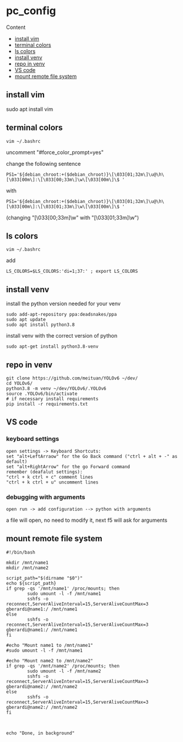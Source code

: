 # pc_config

Content
- [install vim](#install-vim)
- [terminal colors](#terminal-colors)
- [ls colors](#ls-colors)
- [install venv](#install-venv)
- [repo in venv](#repo-in-venv)
- [VS code](#vs-code)
- [mount remote file system](#mount-remote-file-system)

## install vim
sudo apt install vim

## terminal colors
```
vim ~/.bashrc
```
uncomment "#force_color_prompt=yes"

change the following sentence  
```
PS1='${debian_chroot:+($debian_chroot)}\[\033[01;32m\]\u@\h\[\033[00m\]:\[\033[00;33m\]\w\[\033[00m\]\$ '
```
with
```
PS1='${debian_chroot:+($debian_chroot)}\[\033[01;32m\]\u@\h\[\033[00m\]:\[\033[01;33m\]\w\[\033[00m\]\$ '
```
(changing "[\033[00;33m\]\w" with "[\033[01;33m\]\w")

## ls colors
```
vim ~/.bashrc
```
add
```
LS_COLORS=$LS_COLORS:'di=1;37:' ; export LS_COLORS
```

## install venv
install the python version needed for your venv
```
sudo add-apt-repository ppa:deadsnakes/ppa
sudo apt update
sudo apt install python3.8
```
install venv with the correct version of python
```
sudo apt-get install python3.8-venv
```

## repo in venv
```
git clone https://github.com/meituan/YOLOv6 ~/dev/
cd YOLOv6/
python3.8 -m venv ~/dev/YOLOv6/.YOLOv6
source .YOLOv6/bin/activate
# if necessary install requirements
pip install -r requirements.txt
```

## VS code

### keyboard settings
```
open settings -> Keyboard Shortcuts:
set "alt+LeftArraow" for the Go Back command ("ctrl + alt + -" as default)
set "alt+RightArrow" for the go Forward command
remember (deafalut settings):
"ctrl + k ctrl + c" comment lines
"ctrl + k ctrl + u" uncomment lines
```

### debugging with arguments
```
open run -> add configuration --> python with arguments
```
a file will open, no need to modify it, next f5 will ask for arguments

## mount remote file system
```
#!/bin/bash

mkdir /mnt/name1
mkdir /mnt/name2

script_path="$(dirname "$0")"
echo ${script_path}
if grep -qs '/mnt/name1' /proc/mounts; then
        sudo umount -l -f /mnt/name1
        sshfs -o reconnect,ServerAliveInterval=15,ServerAliveCountMax=3 gberardi@name1:/ /mnt/name1
else
        sshfs -o reconnect,ServerAliveInterval=15,ServerAliveCountMax=3 gberardi@name1:/ /mnt/name1
fi

#echo "Mount name1 to /mnt/name1"
#sudo umount -l -f /mnt/name1

#echo "Mount name2 to /mnt/name2"
if grep -qs '/mnt/name2' /proc/mounts; then
        sudo umount -l -f /mnt/name2
        sshfs -o reconnect,ServerAliveInterval=15,ServerAliveCountMax=3 gberardi@name2:/ /mnt/name2
else
        sshfs -o reconnect,ServerAliveInterval=15,ServerAliveCountMax=3 gberardi@name2:/ /mnt/name2
fi



echo "Done, in background"
```
